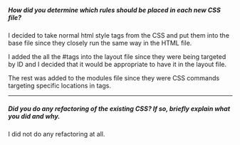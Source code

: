 ##### How did you determine which rules should be placed in each new CSS file?

I decided to take normal html style tags from the CSS and put them into the base file since they closely run the same way in the HTML file.

I added the all the #tags into the layout file since they were being targeted by ID and I decided that it would be appropriate to have it in the layout file.

The rest was added to the modules file since they were CSS commands targeting specific locations in tags. 


---

##### Did you do any refactoring of the existing CSS? If so, briefly explain what you did and why.

I did not do any refactoring at all.
